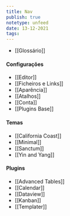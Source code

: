 ```yaml
---
title: Nav
publish: true
notetype: unfeed
date: 13-12-2021
tags: 
---
```


- [[Glossário]]

#### Configurações
- [[Editor]]
- [[Ficheiros e Links]]
- [[Aparência]]
- [[Atalhos]]
- [[Conta]]
- [[Plugins Base]]

#### Temas
- [[California Coast]]
- [[Minimal]]
- [[Sanctum]]
- [[Yin and Yang]]

#### Plugins
- [[Advanced Tables]]
- [[Calendar]]
- [[Dataview]]
- [[Kanban]]
- [[Templater]]

